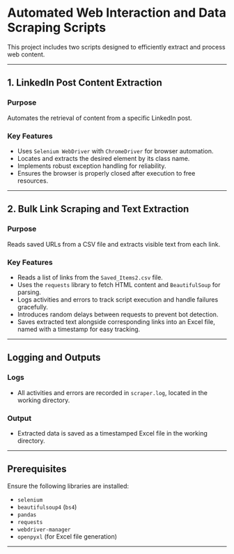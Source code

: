 # Automated Web Interaction and Data Scraping Scripts

This project includes two scripts designed to efficiently extract and process web content.

---

## 1. **LinkedIn Post Content Extraction**

### **Purpose**  
Automates the retrieval of content from a specific LinkedIn post.

### **Key Features**
+ Uses `Selenium WebDriver` with `ChromeDriver` for browser automation.  
+ Locates and extracts the desired element by its class name.  
+ Implements robust exception handling for reliability.  
+ Ensures the browser is properly closed after execution to free resources.  

---

## 2. **Bulk Link Scraping and Text Extraction**

### **Purpose**  
Reads saved URLs from a CSV file and extracts visible text from each link.

### **Key Features**  
+ Reads a list of links from the `Saved_Items2.csv` file.  
+ Uses the `requests` library to fetch HTML content and `BeautifulSoup` for parsing.  
+ Logs activities and errors to track script execution and handle failures gracefully.  
+ Introduces random delays between requests to prevent bot detection.  
+ Saves extracted text alongside corresponding links into an Excel file, named with a timestamp for easy tracking.  

---

## **Logging and Outputs**  

### **Logs**
+ All activities and errors are recorded in `scraper.log`, located in the working directory.  

### **Output**
+ Extracted data is saved as a timestamped Excel file in the working directory.  

---

## **Prerequisites**  

Ensure the following libraries are installed:  
+ `selenium`  
+ `beautifulsoup4` (`bs4`)  
+ `pandas`  
+ `requests`  
+ `webdriver-manager`  
+ `openpyxl` (for Excel file generation)  

---

